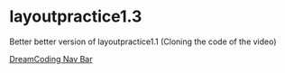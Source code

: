 # layoutpractice1.3
Better better version of layoutpractice1.1 (Cloning the code of the video)

[DreamCoding Nav Bar](https://layoutpractice13.kkang60298.repl.co/)
